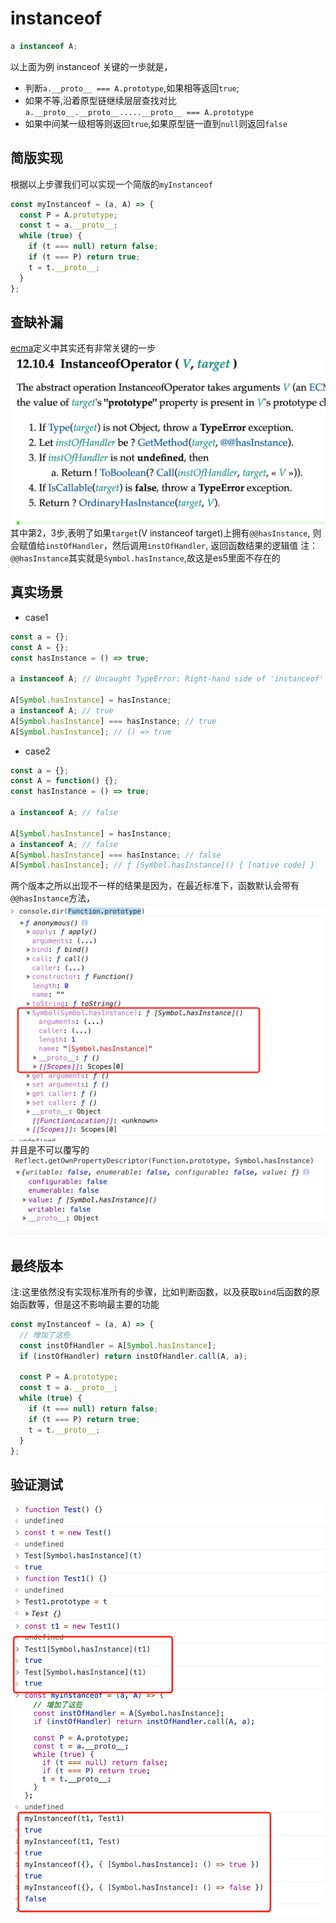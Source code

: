 # instanceof

```javascript
a instanceof A;
```

以上面为例 instanceof 关键的一步就是，

- 判断`a.__proto__ === A.prototype`,如果相等返回`true`;
- 如果不等,沿着原型链继续层层查找对比`a.__proto__.__proto__.....__proto__ === A.prototype`
- 如果中间某一级相等则返回`true`,如果原型链一直到`null`则返回`false`

## 简版实现
根据以上步骤我们可以实现一个简版的`myInstanceof`
```javascript
const myInstanceof = (a, A) => {
  const P = A.prototype;
  const t = a.__proto__;
  while (true) {
    if (t === null) return false;
    if (t === P) return true;
    t = t.__proto__;
  }
};
```
## 查缺补漏
[ecma](https://tc39.es/ecma262/#sec-instanceofoperator)定义中其实还有非常关键的一步
![hasInstance](./ecma.png)
其中第2，3步,表明了如果`target`(V instanceof target)上拥有`@@hasInstance`,
则会赋值给`instOfHandler`，然后调用`instOfHandler`, 返回函数结果的逻辑值
注：`@@hasInstance`其实就是`Symbol.hasInstance`,故这是es5里面不存在的
## 真实场景
- case1
```javascript
const a = {};
const A = {};
const hasInstance = () => true;

a instanceof A; // Uncaught TypeError: Right-hand side of 'instanceof'

A[Symbol.hasInstance] = hasInstance;
a instanceof A; // true
A[Symbol.hasInstance] === hasInstance; // true
A[Symbol.hasInstance]; // () => true

```

- case2
```javascript
const a = {};
const A = function() {};
const hasInstance = () => true;

a instanceof A; // false

A[Symbol.hasInstance] = hasInstance;
a instanceof A; // false
A[Symbol.hasInstance] === hasInstance; // false
A[Symbol.hasInstance]; // ƒ [Symbol.hasInstance]() { [native code] }
```
两个版本之所以出现不一样的结果是因为，在最近标准下，函数默认会带有`@@hasInstance`方法，
![Function.prototype](./prototype.png)
并且是不可以覆写的
![Symbol.hasInstance Descriptor](./descriptor.png)


## 最终版本
注:这里依然没有实现标准所有的步骤，比如判断函数，以及获取`bind`后函数的原始函数等，但是这不影响最主要的功能
```javascript
const myInstanceof = (a, A) => {
  // 增加了这些
  const instOfHandler = A[Symbol.hasInstance];
  if (instOfHandler) return instOfHandler.call(A, a);

  const P = A.prototype;
  const t = a.__proto__;
  while (true) {
    if (t === null) return false;
    if (t === P) return true;
    t = t.__proto__;
  }
};
```
## 验证测试
![Symbol.hasInstance test](./test.png)

